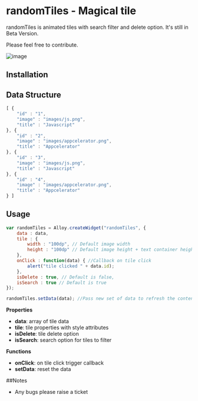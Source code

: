 # randomTiles - Magical tile 

randomTiles is animated tiles with search filter and delete option. It's still in Beta Version.
 
Please feel free to contribute.

![image](http://oi58.tinypic.com/1hc743.jpg?raw=true)

## Installation

## Data Structure 
```javascript
[ {
	"id" : "1",
	"image" : "images/js.png",
	"title" : "Javascript"
}, {
	"id" : "2",
	"image" : "images/appcelerator.png",
	"title" : "Appcelerator"
}, {
	"id" : "3",
	"image" : "images/js.png",
	"title" : "Javascript"
}, {
	"id" : "4",
	"image" : "images/appcelerator.png",
	"title" : "Appcelerator"
} ]
```

## Usage
```javascript
var randomTiles = Alloy.createWidget("randomTiles", {
	data : data,
	tile : {
		width : "100dp", // Default image width
		height : "100dp" // Default image height + text container height,
	},
	onClick : function(data) { //Callback on tile click
		alert("tile clicked " + data.id);
	},
	isDelete : true, // Default is false,
	isSearch : true // Default is true
});

randomTiles.setData(data); //Pass new set of data to refresh the content
```
**Properties**
* **data**: array of tile data
* **tile**: tile properties with style attributes
* **isDelete**: tile delete option
* **isSearch**: search option for tiles to filter

**Functions**
* **onClick**: on tile click trigger callback
* **setData**: reset the data

##Notes
* Any bugs please raise a ticket